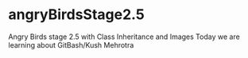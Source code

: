 # angryBirdsStage2.5
Angry Birds stage 2.5 with Class Inheritance and Images
Today we are learning about GitBash/Kush Mehrotra